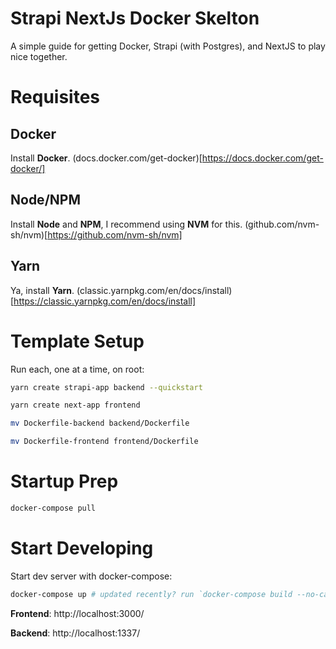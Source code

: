 # Strapi NextJs Docker Skelton
A simple guide for getting Docker, Strapi (with Postgres), and NextJS to play nice together.


# Requisites

## Docker
Install **Docker**.
(docs.docker.com/get-docker)[https://docs.docker.com/get-docker/]

## Node/NPM
Install **Node** and **NPM**, I recommend using **NVM** for this.
(github.com/nvm-sh/nvm)[https://github.com/nvm-sh/nvm]

## Yarn
Ya, install **Yarn**.
(classic.yarnpkg.com/en/docs/install)[https://classic.yarnpkg.com/en/docs/install]


# Template Setup 

Run each, one at a time, on root:
```bash 
yarn create strapi-app backend --quickstart
```
```bash 
yarn create next-app frontend
```
```bash 
mv Dockerfile-backend backend/Dockerfile
```
```bash 
mv Dockerfile-frontend frontend/Dockerfile
```


# Startup Prep

```bash
docker-compose pull
```


# Start Developing

Start dev server with docker-compose:
```bash
docker-compose up # updated recently? run `docker-compose build --no-cache`
```

**Frontend**: http://localhost:3000/

**Backend**: http://localhost:1337/


